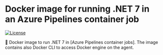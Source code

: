# Docker image for running .NET 7 in an Azure Pipelines container job

<!-- markdownlint-disable MD013 -->
[![License](https://img.shields.io/badge/license-MIT-blue.svg?style=flat-square)](https://github.com/swissgrc/docker-azure-pipelines-dotnet-7/blob/main/LICENSE)
<!-- markdownlint-restore -->

🐳 Docker image to run .NET 7 in [Azure Pipelines container jobs].
The image contains also Docker CLI to access Docker engine on the agent.
